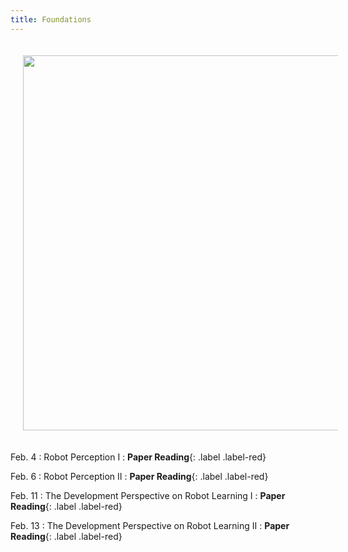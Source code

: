 ```yaml
---
title: Foundations 
---
```


<img src="/real_world_robot_learning_sp25/assets/images/foundations.png" style="width:600px; height:auto; padding:20px;">

Feb. 4
: Robot Perception I
  : **Paper Reading**{: .label .label-red} 
  <!-- **HW #2 Out**{: .label .label-default} -->

Feb. 6
: Robot Perception II
  : **Paper Reading**{: .label .label-red} 

Feb. 11
: The Development Perspective on Robot Learning I
  : **Paper Reading**{: .label .label-red}

Feb. 13
: The Development Perspective on Robot Learning II
  : **Paper Reading**{: .label .label-red}